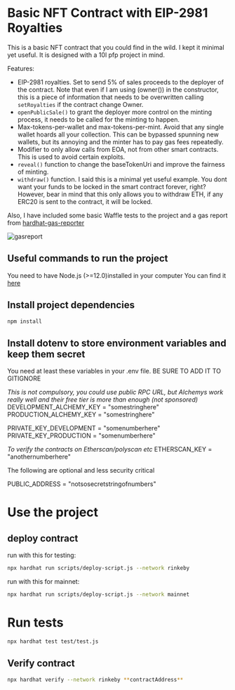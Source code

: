 # Basic NFT Contract with EIP-2981 Royalties

This is a basic NFT contract that you could find in the wild. I kept it minimal yet useful. It is designed with a 10l pfp project in mind.

Features:
- EIP-2981 royalties. Set to send 5% of sales proceeds to the deployer of the contract. Note that even if I am using (owner()) in the constructor, this is a piece of information that needs to be overwritten calling ````setRoyalties```` if the contract change Owner.
- ````openPublicSale()```` to grant the deployer more control on the minting process, it needs to be called for the minting to happen.
- Max-tokens-per-wallet and max-tokens-per-mint. Avoid that any single wallet hoards all your collection. This can be bypassed spunning new wallets, but its annoying and the minter has to pay gas fees repeatedly.
- Modifier to only allow calls from EOA, not from other smart contracts. This is used to avoid certain exploits.
- ````reveal()```` function to change the baseTokenUri and improve the fairness of minting.
- ````withdraw()```` function. I said this is a minimal yet useful example. You dont want your funds to be locked in the smart contract forever, right? However, bear in mind that this only allows you to withdraw ETH, if any ERC20 is sent to the contract, it will be locked.

Also, I have included some basic Waffle tests to the project and a gas report from [hardhat-gas-reporter](https://www.npmjs.com/package/hardhat-gas-reporter)

![gasreport](https://github.com/IpastorSan/ERC721_NFT/blob/main/gas_report.png)

## Useful commands to run the project 

You need to have Node.js (>=12.0)installed in your computer
You can find it [here](https://nodejs.org/en/)

## Install project dependencies
```bash
npm install
```

## Install dotenv to store environment variables and keep them secret

You need at least these variables in your .env file. BE SURE TO ADD IT TO GITIGNORE

*This is not compulsory, you could use public RPC URL, but Alchemys work really well and their free tier is more than enough (not sponsored)*
DEVELOPMENT_ALCHEMY_KEY = "somestringhere"
PRODUCTION_ALCHEMY_KEY = "somestringhere"

PRIVATE_KEY_DEVELOPMENT = "somenumberhere"
PRIVATE_KEY_PRODUCTION = "somenumberhere"

*To verify the contracts on Etherscan/polyscan etc*
ETHERSCAN_KEY = "anothernumberhere"

The following are optional and less security critical

PUBLIC_ADDRESS = "notsosecretstringofnumbers"

# Use the project
## deploy contract 
run with this for testing: 
```bash
npx hardhat run scripts/deploy-script.js --network rinkeby 
```
run with this for mainnet: 
```bash
npx hardhat run scripts/deploy-script.js --network mainnet
```

# Run tests
```bash
npx hardhat test test/test.js 
```

## Verify contract 
```bash
npx hardhat verify --network rinkeby **contractAddress**
```


